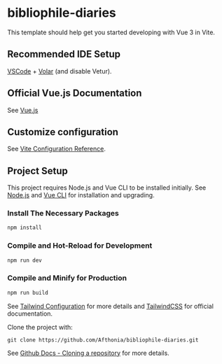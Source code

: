 # bibliophile-diaries

This template should help get you started developing with Vue 3 in Vite.

## Recommended IDE Setup

[VSCode](https://code.visualstudio.com/) + [Volar](https://marketplace.visualstudio.com/items?itemName=Vue.volar) (and disable Vetur).

## Official Vue.js Documentation
See [Vue.js](https://vuejs.org)

## Customize configuration

See [Vite Configuration Reference](https://vitejs.dev/config/).

## Project Setup

This project requires Node.js and Vue CLI to be installed initially.
See [Node.js](https://nodejs.org/en) and [Vue CLI](https://cli.vuejs.org/guide/installation.html) for installation and upgrading.

### Install The Necessary Packages

```sh
npm install
```

### Compile and Hot-Reload for Development

```sh
npm run dev
```

### Compile and Minify for Production

```sh
npm run build

```

See [Tailwind Configuration](https://tailwindcss.com/docs/configuration) for more details and [TailwindCSS](https://tailwindcss.com) for official documentation.

Clone the project with:

`git clone https://github.com/Afthonia/bibliophile-diaries.git`

See [Github Docs - Cloning a repository](https://docs.github.com/en/repositories/creating-and-managing-repositories/cloning-a-repository) for more details.
